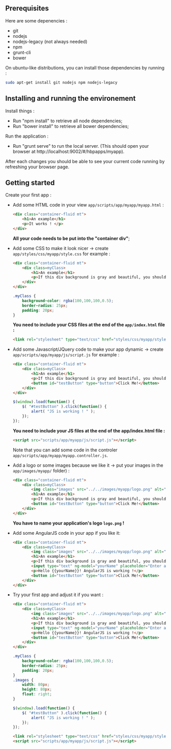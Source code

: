 ## Prerequisites
Here are some depenencies :
- git
- nodejs
- nodejs-legacy (not always needed)
- npm
- grunt-cli
- bower
    
On ubuntu-like distributions, you can install those dependencies by running :
```bash
sudo apt-get install git nodejs npm nodejs-legacy
```

## Installing and running the environement

Install things :

- Run "npm install" to retrieve all node dependencies;
- Run "bower install" to retrieve all bower dependencies;

Run the application :

- Run "grunt serve" to run the local server. (This should open your browser at http://localhost:9002/#/hbpapps/myapp).

After each changes you should be able to see your current code running by refreshing your browser page.

## Getting started

Create your first app :

- Add some HTML code in your view `app/scripts/app/myapp/myapp.html` :

    ```html
    <div class="container-fluid mt">
        <h1>An example</h1>
        <p>It works ! </p>
    </div>
    ```
    __All your code needs to be put into the "container div"__;

- Add some CSS to make it look nicer -> create `app/styles/css/myapp/style.css` for example :
    ```html
    <div class="container-fluid mt">
        <div class=myClass>
            <h1>An example</h1>
            <p>If this div background is gray and beautiful, you should be happy !</p>
        </div>
    </div>
    ```
    ```css
    .myClass {
	    background-color: rgba(100,100,100,0.5);
	    border-radius: 25px;
	    padding: 20px;
    }
    ```
    __You need to include your CSS files at the end of the `app/index.html` file :__
    ```html
    <link rel="stylesheet" type="text/css" href="styles/css/myapp/style.css" />
    ```
- Add some Javascript/JQuery code to make your app dynamic -> create `app/scripts/app/myapp/js/script.js` for example :
    ```html
    <div class="container-fluid mt">
        <div class=myClass>
            <h1>An example</h1>
            <p>If this div background is gray and beautiful, you should be happy !</p>
            <button id="testButton" type="button">Click Me!</button> 
        </div>
    </div>
    ```
    ```javascript
    $(window).load(function() {
	    $( "#testButton" ).click(function() {
	        alert( "JS is working ! " );
	    });
    });
    ```
     __You need to include your JS files at the end of the app/index.html file :__
    ```html
    <script src="scripts/app/myapp/js/script.js"></script>
    ```
    Note that you can add some code in the controler `app/scripts/app/myapp/myapp.controller.js`.
- Add a logo or some images because we like it -> put your images in the `app/images/myapp/` folder) :
    ```html
    <div class="container-fluid mt">
        <div class=myClass>
            <img class="images" src="../../images/myapp/logo.png" alt="application logo" />
            <h1>An example</h1>
            <p>If this div background is gray and beautiful, you should be happy !</p>
            <button id="testButton" type="button">Click Me!</button> 
        </div>
    </div>
    ```
    __You have to name your application's logo `logo.png` !__
- Add some AngularJS code in your app if you like it:
    ```html
    <div class="container-fluid mt">
        <div class=myClass>
            <img class="images" src="../../images/myapp/logo.png" alt="application logo" />
            <h1>An example</h1>
            <p>If this div background is gray and beautiful, you should be happy !</p>
            <input type="text" ng-model="yourName" placeholder="Enter a name here">
            <p>Hello {{yourName}}! AngularJS is working !</p>
            <button id="testButton" type="button">Click Me!</button> 
        </div>
    </div>
    ```
- Try your first app and adjust it if you want :
    ```html
    <div class="container-fluid mt">
        <div class=myClass>
            <img class="images" src="../../images/myapp/logo.png" alt="application logo" />
            <h1>An example</h1>
            <p>If this div background is gray and beautiful, you should be happy !</p>
            <input type="text" ng-model="yourName" placeholder="Enter a name here">
            <p>Hello {{yourName}}! AngularJS is working !</p>
            <button id="testButton" type="button">Click Me!</button> 
        </div>
    </div>
    ```
    ```css
    .myClass {
	    background-color: rgba(100,100,100,0.5);
	    border-radius: 25px;
	    padding: 20px;
    }
    .images {
	    width: 80px;
	    height: 80px;
	    float: right;
    }
    ```
    ```javascript
    $(window).load(function() {
	    $( "#testButton" ).click(function() {
	        alert( "JS is working ! " );
	    });
    });
    ```
    ```html
    <link rel="stylesheet" type="text/css" href="styles/css/myapp/style.css" />
    <script src="scripts/app/myapp/js/script.js"></script>
    ```
    
